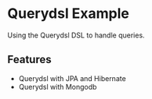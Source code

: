 # Querydsl Example

Using the Querydsl DSL to handle queries.

## Features

- Querydsl with JPA and Hibernate
- Querydsl with Mongodb
